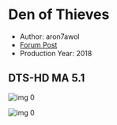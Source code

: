 # Den of Thieves

* Author: aron7awol
* [Forum Post](https://www.avsforum.com/threads/bass-eq-for-filtered-movies.2995212/post-56869804)
* Production Year: 2018

## DTS-HD MA 5.1

![img 0](https://i.imgur.com/ujifFNu.jpg)

![img 0](https://i.imgur.com/LZUR8Rr.png)

